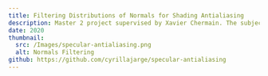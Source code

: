 ```yaml
---
title: Filtering Distributions of Normals for Shading Antialiasing
description: Master 2 project supervised by Xavier Chermain. The subject is about a technique used to reduce specular aliasing when using microfacets BRDFs for physically based rendering.
date: 2020
thumbnail:
  src: /Images/specular-antialiasing.png
  alt: Normals Filtering
github: https://github.com/cyrillajarge/specular-antialiasing
---
```

